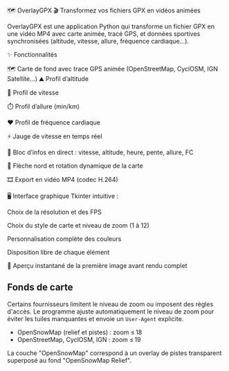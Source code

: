 🗺️ OverlayGPX
🎬 Transformez vos fichiers GPX en vidéos animées

OverlayGPX est une application Python qui transforme un fichier GPX en une vidéo MP4 avec carte animée, tracé GPS, et données sportives synchronisées (altitude, vitesse, allure, fréquence cardiaque…).

  ✨ Fonctionnalités

🗺️ Carte de fond avec trace GPS animée (OpenStreetMap, CyclOSM, IGN Satellite…)
⛰️ Profil d’altitude

🚴 Profil de vitesse

⏱️ Profil d’allure (min/km)

❤️ Profil de fréquence cardiaque

⚡ Jauge de vitesse en temps réel

📝 Bloc d’infos en direct : vitesse, altitude, heure, pente, allure, FC

🧭 Flèche nord et rotation dynamique de la carte

🎞️ Export en vidéo MP4 (codec H.264)

🖥️ Interface graphique Tkinter intuitive :

Choix de la résolution et des FPS

Choix du style de carte et niveau de zoom (1 à 12)

Personnalisation complète des couleurs

Disposition libre de chaque élément

📸 Aperçu instantané de la première image avant rendu complet

## Fonds de carte

Certains fournisseurs limitent le niveau de zoom ou imposent des règles d'accès.
Le programme ajuste automatiquement le niveau de zoom pour éviter les tuiles manquantes
et envoie un `User-Agent` explicite.

- OpenSnowMap (relief et pistes) : zoom ≤ 18
- OpenStreetMap, CyclOSM, IGN : zoom ≤ 19

La couche "OpenSnowMap" correspond à un overlay de pistes transparent superposé au
fond "OpenSnowMap Relief".
